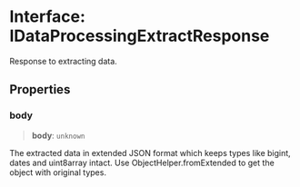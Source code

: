 # Interface: IDataProcessingExtractResponse

Response to extracting data.

## Properties

### body

> **body**: `unknown`

The extracted data in extended JSON format which keeps types like bigint, dates and uint8array intact.
Use ObjectHelper.fromExtended to get the object with original types.
